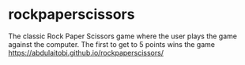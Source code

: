 # rockpaperscissors
The classic Rock Paper Scissors game where the user plays the game against the computer. The first to get to 5 points wins the game
https://abdulaitobi.github.io/rockpaperscissors/
